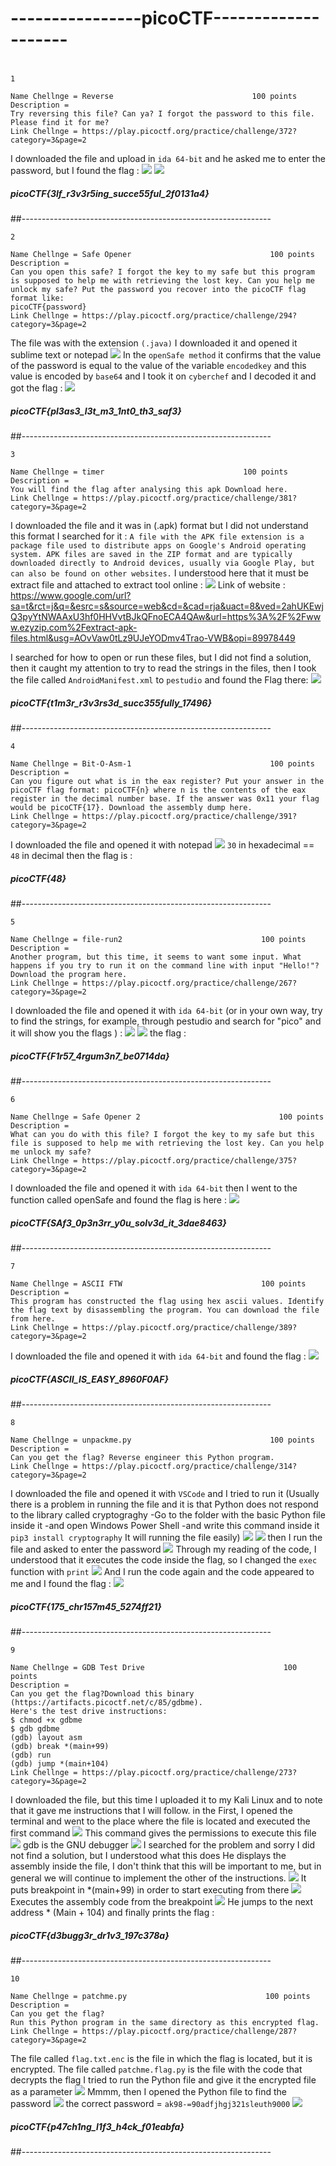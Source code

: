 # ----------------picoCTF--------------------
#
#
`1`
```
Name Chellnge = Reverse                               100 points
Description = 
Try reversing this file? Can ya? I forgot the password to this file. Please find it for me?
Link Chellnge = https://play.picoctf.org/practice/challenge/372?category=3&page=2
```
I downloaded the file and upload in `ida 64-bit` and he asked me to enter the password, but I found the flag :
![](/PNG/1.PNG) 
![](/PNG/2.PNG)
##### picoCTF{3lf_r3v3r5ing_succe55ful_2f0131a4}
##--------------------------------------------------------------

`2`
```
Name Chellnge = Safe Opener                               100 points
Description = 
Can you open this safe? I forgot the key to my safe but this program is supposed to help me with retrieving the lost key. Can you help me unlock my safe? Put the password you recover into the picoCTF flag format like:
picoCTF{password}
Link Chellnge = https://play.picoctf.org/practice/challenge/294?category=3&page=2
```
The file was with the extension `(.java)` I downloaded it and opened it sublime text or notepad
![](/PNG/3.PNG)
In the `openSafe method` it confirms that the value of the password is equal to the value of the variable `encodedkey` and this value is encoded by `base64` and I took it on `cyberchef` and I decoded it and got the flag : 
![](/PNG/4.PNG)
##### picoCTF{pl3as3_l3t_m3_1nt0_th3_saf3} 
##--------------------------------------------------------------

`3`
```
Name Chellnge = timer                               100 points
Description = 
You will find the flag after analysing this apk Download here.
Link Chellnge = https://play.picoctf.org/practice/challenge/381?category=3&page=2
```
I downloaded the file and it was in (.apk) format but I did not understand this format I searched for it :
`A file with the APK file extension is a package file used to distribute apps on Google's Android operating system.
APK files are saved in the ZIP format and are typically downloaded directly to Android devices, usually via Google Play, but can also be found on other websites.`
I understood here that it must be extract file and attached to extract tool online :
![](/PNG/5.PNG)
Link of website : https://www.google.com/url?sa=t&rct=j&q=&esrc=s&source=web&cd=&cad=rja&uact=8&ved=2ahUKEwjQ3pyYtNWAAxU3hf0HHVvtBJkQFnoECA4QAw&url=https%3A%2F%2Fwww.ezyzip.com%2Fextract-apk-files.html&usg=AOvVaw0tLz9UJeYODmv4Trao-VWB&opi=89978449

I searched for how to open or run these files, but I did not find a solution, then it caught my attention to try to read the strings in the files, then I took the file called `AndroidManifest.xml` to `pestudio` and found the Flag there:
![](/PNG/6.PNG)
##### picoCTF{t1m3r_r3v3rs3d_succ355fully_17496}
##--------------------------------------------------------------

`4`
```
Name Chellnge = Bit-O-Asm-1                               100 points
Description = 
Can you figure out what is in the eax register? Put your answer in the picoCTF flag format: picoCTF{n} where n is the contents of the eax register in the decimal number base. If the answer was 0x11 your flag would be picoCTF{17}. Download the assembly dump here.
Link Chellnge = https://play.picoctf.org/practice/challenge/391?category=3&page=2
```
I downloaded the file and opened it with notepad 
![](/PNG/7.PNG)
`30` in hexadecimal == `48` in decimal
then the flag is :
##### picoCTF{48}
##--------------------------------------------------------------

`5`
```
Name Chellnge = file-run2                               100 points
Description = 
Another program, but this time, it seems to want some input. What happens if you try to run it on the command line with input "Hello!"? Download the program here.
Link Chellnge = https://play.picoctf.org/practice/challenge/267?category=3&page=2
```
I downloaded the file and opened it with `ida 64-bit` (or in your own way, try to find the strings, for example, through pestudio and search for "pico" and it will show you the flags ) :
![](/PNG/8.PNG)
![](/PNG/9.PNG)
the flag :
##### picoCTF{F1r57_4rgum3n7_be0714da}
##--------------------------------------------------------------

`6`
```
Name Chellnge = Safe Opener 2                               100 points
Description = 
What can you do with this file? I forgot the key to my safe but this file is supposed to help me with retrieving the lost key. Can you help me unlock my safe?
Link Chellnge = https://play.picoctf.org/practice/challenge/375?category=3&page=2
```
I downloaded the file and opened it with `ida 64-bit` then I went to the function called openSafe and found the flag is here :
![](/PNG//10.PNG)
##### picoCTF{SAf3_0p3n3rr_y0u_solv3d_it_3dae8463}
##--------------------------------------------------------------

`7`
```
Name Chellnge = ASCII FTW                               100 points
Description = 
This program has constructed the flag using hex ascii values. Identify the flag text by disassembling the program. You can download the file from here.
Link Chellnge = https://play.picoctf.org/practice/challenge/389?category=3&page=2
```
I downloaded the file and opened it with `ida 64-bit` and found the flag :
![](/PNG/11.PNG)
##### picoCTF{ASCII_IS_EASY_8960F0AF}
##--------------------------------------------------------------

`8`
```
Name Chellnge = unpackme.py                               100 points
Description = 
Can you get the flag? Reverse engineer this Python program.
Link Chellnge = https://play.picoctf.org/practice/challenge/314?category=3&page=2
```
I downloaded the file and opened it with `VSCode` and I tried to run it 
(Usually there is a problem in running the file and it is that Python does not respond to the library called cryptograghy
-Go to the folder with the basic Python file inside it 
-and open Windows Power Shell 
-and write this command inside it `pip3 install cryptography`
It will running the file easily)
![](/PNG/12.PNG)
![](/PNG/14.PNG)
then I run the file and asked to enter the password
![](/PNG/13.PNG)
Through my reading of the code, I understood that it executes the code inside the flag, so I changed the `exec` function with `print`
![](/PNG/15.PNG)
And I run the code again and the code appeared to me and I found the flag :
![](/PNG/16.PNG)
##### picoCTF{175_chr157m45_5274ff21}
##--------------------------------------------------------------

`9`
```
Name Chellnge = GDB Test Drive                               100 points
Description = 
Can you get the flag?Download this binary (https://artifacts.picoctf.net/c/85/gdbme).
Here's the test drive instructions:
$ chmod +x gdbme
$ gdb gdbme
(gdb) layout asm
(gdb) break *(main+99)
(gdb) run
(gdb) jump *(main+104)
Link Chellnge = https://play.picoctf.org/practice/challenge/273?category=3&page=2
```
I downloaded the file, but this time I uploaded it to my Kali Linux and to note that it gave me instructions that I will follow.
in the First, I opened the terminal and went to the place where the file is located and executed the first command 
![](/PNG/17.png)
This command gives the permissions to execute this file 
![](/PNG/18.PNG)
gdb is the GNU debugger 
![](/PNG/19.PNG)
I searched for the problem and sorry I did not find a solution, but I understood what this does He displays the assembly inside the file, I don't think that this will be important to me, but in general we will continue to implement the other of the instructions.
![](/PNG/20.PNG)
It puts breakpoint in *(main+99) in order to start executing from there
![](/PNG/21.PNG)
Executes the assembly code from the breakpoint
![](/PNG/22.PNG)
He jumps to the next address * (Main + 104) and finally prints the flag : 
##### picoCTF{d3bugg3r_dr1v3_197c378a}
##--------------------------------------------------------------

`10`
```
Name Chellnge = patchme.py                               100 points
Description = 
Can you get the flag?
Run this Python program in the same directory as this encrypted flag.
Link Chellnge = https://play.picoctf.org/practice/challenge/287?category=3&page=2
```
The file called `flag.txt.enc` is the file in which the flag is located, but it is encrypted.
The file called `patchme.flag.py` is the file with the code that decrypts the flag 
I tried to run the Python file and give it the encrypted file as a parameter 
![](/PNG/23.PNG)
Mmmm, then I opened the Python file to find the password
![](/PNG/24.PNG)
the correct password = `ak98-=90adfjhgj321sleuth9000`
![](/PNG/25.PNG)
##### picoCTF{p47ch1ng_l1f3_h4ck_f01eabfa}
##--------------------------------------------------------------

